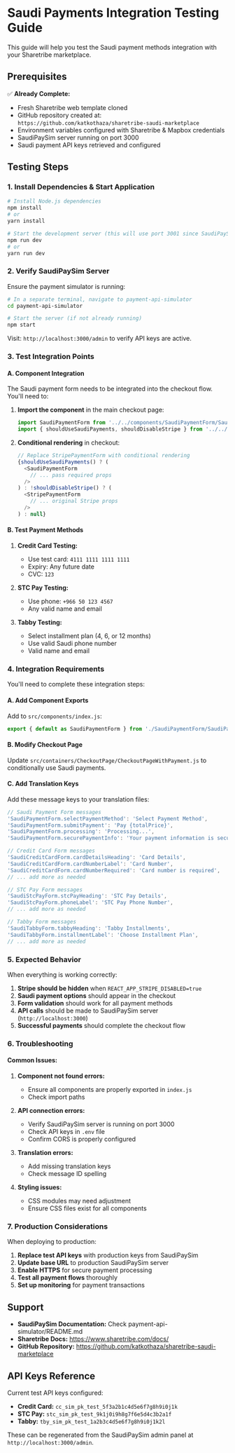 # Saudi Payments Integration Testing Guide

This guide will help you test the Saudi payment methods integration with your Sharetribe marketplace.

## Prerequisites

✅ **Already Complete:**
- Fresh Sharetribe web template cloned
- GitHub repository created at: `https://github.com/katkothaza/sharetribe-saudi-marketplace`
- Environment variables configured with Sharetribe & Mapbox credentials
- SaudiPaySim server running on port 3000
- Saudi payment API keys retrieved and configured

## Testing Steps

### 1. Install Dependencies & Start Application

```bash
# Install Node.js dependencies
npm install
# or 
yarn install

# Start the development server (this will use port 3001 since SaudiPaySim is on 3000)
npm run dev
# or
yarn run dev
```

### 2. Verify SaudiPaySim Server

Ensure the payment simulator is running:
```bash
# In a separate terminal, navigate to payment-api-simulator
cd payment-api-simulator

# Start the server (if not already running)
npm start
```

Visit: `http://localhost:3000/admin` to verify API keys are active.

### 3. Test Integration Points

#### A. Component Integration
The Saudi payment form needs to be integrated into the checkout flow. You'll need to:

1. **Import the component** in the main checkout page:
   ```js
   import SaudiPaymentForm from '../../components/SaudiPaymentForm/SaudiPaymentForm';
   import { shouldUseSaudiPayments, shouldDisableStripe } from '../../config/configSaudiPayments';
   ```

2. **Conditional rendering** in checkout:
   ```js
   // Replace StripePaymentForm with conditional rendering
   {shouldUseSaudiPayments() ? (
     <SaudiPaymentForm
       // ... pass required props
     />
   ) : !shouldDisableStripe() ? (
     <StripePaymentForm
       // ... original Stripe props
     />
   ) : null}
   ```

#### B. Test Payment Methods

1. **Credit Card Testing:**
   - Use test card: `4111 1111 1111 1111`
   - Expiry: Any future date
   - CVC: `123`

2. **STC Pay Testing:**
   - Use phone: `+966 50 123 4567`
   - Any valid name and email

3. **Tabby Testing:**
   - Select installment plan (4, 6, or 12 months)
   - Use valid Saudi phone number
   - Valid name and email

### 4. Integration Requirements

You'll need to complete these integration steps:

#### A. Add Component Exports
Add to `src/components/index.js`:
```js
export { default as SaudiPaymentForm } from './SaudiPaymentForm/SaudiPaymentForm';
```

#### B. Modify Checkout Page
Update `src/containers/CheckoutPage/CheckoutPageWithPayment.js` to conditionally use Saudi payments.

#### C. Add Translation Keys
Add these message keys to your translation files:

```js
// Saudi Payment Form messages
'SaudiPaymentForm.selectPaymentMethod': 'Select Payment Method',
'SaudiPaymentForm.submitPayment': 'Pay {totalPrice}',
'SaudiPaymentForm.processing': 'Processing...',
'SaudiPaymentForm.securePaymentInfo': 'Your payment information is secure and encrypted.',

// Credit Card Form messages  
'SaudiCreditCardForm.cardDetailsHeading': 'Card Details',
'SaudiCreditCardForm.cardNumberLabel': 'Card Number',
'SaudiCreditCardForm.cardNumberRequired': 'Card number is required',
// ... add more as needed

// STC Pay Form messages
'SaudiStcPayForm.stcPayHeading': 'STC Pay Details', 
'SaudiStcPayForm.phoneLabel': 'STC Pay Phone Number',
// ... add more as needed

// Tabby Form messages
'SaudiTabbyForm.tabbyHeading': 'Tabby Installments',
'SaudiTabbyForm.installmentLabel': 'Choose Installment Plan',
// ... add more as needed
```

### 5. Expected Behavior

When everything is working correctly:

1. **Stripe should be hidden** when `REACT_APP_STRIPE_DISABLED=true`
2. **Saudi payment options** should appear in the checkout
3. **Form validation** should work for all payment methods
4. **API calls** should be made to SaudiPaySim server (`http://localhost:3000`)
5. **Successful payments** should complete the checkout flow

### 6. Troubleshooting

#### Common Issues:

1. **Component not found errors:**
   - Ensure all components are properly exported in `index.js`
   - Check import paths

2. **API connection errors:**
   - Verify SaudiPaySim server is running on port 3000
   - Check API keys in `.env` file
   - Confirm CORS is properly configured

3. **Translation errors:**
   - Add missing translation keys
   - Check message ID spelling

4. **Styling issues:**
   - CSS modules may need adjustment
   - Ensure CSS files exist for all components

### 7. Production Considerations

When deploying to production:

1. **Replace test API keys** with production keys from SaudiPaySim
2. **Update base URL** to production SaudiPaySim server
3. **Enable HTTPS** for secure payment processing
4. **Test all payment flows** thoroughly
5. **Set up monitoring** for payment transactions

## Support

- **SaudiPaySim Documentation:** Check payment-api-simulator/README.md
- **Sharetribe Docs:** https://www.sharetribe.com/docs/
- **GitHub Repository:** https://github.com/katkothaza/sharetribe-saudi-marketplace

## API Keys Reference

Current test API keys configured:
- **Credit Card:** `cc_sim_pk_test_5f3a2b1c4d5e6f7g8h9i0j1k`
- **STC Pay:** `stc_sim_pk_test_9k1j0i9h8g7f6e5d4c3b2a1f` 
- **Tabby:** `tby_sim_pk_test_1a2b3c4d5e6f7g8h9i0j1k2l`

These can be regenerated from the SaudiPaySim admin panel at `http://localhost:3000/admin`.

